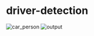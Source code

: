 # driver-detection
![car_person](https://user-images.githubusercontent.com/84657258/185021608-a0e28477-ecd8-46d4-83d5-131dc03179b4.jpg)
![output](https://user-images.githubusercontent.com/84657258/185021626-eca856d6-487b-42d6-8298-2a7e6d8ebaf5.jpg)
